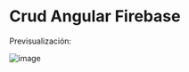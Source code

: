 # Crud Angular Firebase

Previsualización:


![image](https://user-images.githubusercontent.com/78851467/220103699-cfe1099b-9940-4d51-ba94-3d671c3685c2.png)

